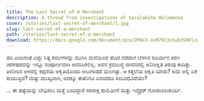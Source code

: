 ```yaml
---
title: The Last Secret of A Merchant
description: A thread from investigations of Saralaksha Hulimeese
cover: /stories/last-secret-of-merchant/1.jpg
slug: last-secret-of-a-merchant
path: /stories/last-secret-of-a-merchant
download: https://docs.google.com/document/d/e/2PACX-1vR79C3vSvb3SNVlzAjEB2HmK_fIiR161KsH-FogMs2_8KYeSHIPCGCPGgYojQhUQKJdh1rnoYg3O8B5/pub
---
```


ಹರಿ ಎಂದಿನಂತೆ ಎದ್ದು ನಿತ್ಯ ಕರ್ಮಗಳನ್ನು ಮುಗಿಸಿ ಮನೆಯಿಂದ ಹೊರ ನಡೆದಾಗ ಬೆಳಗಿನ ಸೂರ್ಯನ ಕಿರಣ ಚರಕಪುರವನ್ನು ಇನ್ನೂ ಸಂಪೂರ್ಣವಾಗಿ ಆವರಿಸಿರಲಿಲ್ಲ.
ಅವನ ಕ್ರಮಬದ್ಧ ಜೀವನದಲ್ಲಿ ಅನಿರೀಕ್ಷಿತ ತಿರುವು ಕಾದಿತ್ತು. ತಿಳಿನೀರಿನ ಆಳದಲ್ಲಿ ಕಪ್ಪನೆಯ ಆಕೃತಿಯೊಂದು ಅಲುಗಾಡದೆ ಮಲಗಿತ್ತು.
ಆ ಕತ್ತಲೆಯ ಆಕೃತಿ ಯಾರು? ಅದು ಅಲ್ಲಿ ಏಕೆ ಕಾಯುತ್ತಿದೆ? ಮತ್ತು ಮುಖ್ಯವಾಗಿ, ಅದಕ್ಕೂ ಈತನಿಗೂ ಏನಾದರೂ ಸಂಬಂಧವಿದೆಯೇ?

...
ಈ ಹತ್ಯೆಯನ್ನು ಬೇಧಿಸಲು ಮತ್ತೆ ಬಂದಿದ್ದಾರೆ ಸರಳಾಕ್ಷ ಹುಲಿಮೀಸೆ ಮತ್ತು ಇನ್ಸ್ಪೆಕ್ಟರ್ ಗೋಪಾಲಾಚಾರ್ಯ.
